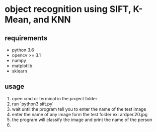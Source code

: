 # object recognition using SIFT, K-Mean, and KNN

## requirements 

* python 3.6
* opencv >= 3.1
* numpy
* matplotlib
* sklearn

## usage 

1. open cmd or terminal in the project folder
2. run `python3 sift.py'
3. wait until the program tell you to enter the name of the test image
4. enter the name of any image form the test folder ex: ardper.20.jpg
5. the program will classify the image and print the name of the person
6. 
